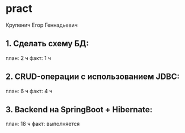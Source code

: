 # pract

Крупенич Егор Геннадьевич

## 1. Сделать схему БД:
план: 2 ч
факт: 1 ч
## 2. CRUD-операции с использованием JDBC:
план: 6 ч
факт: 4 ч
## 3. Backend на SpringBoot + Hibernate:
план: 18 ч
факт: выполняется